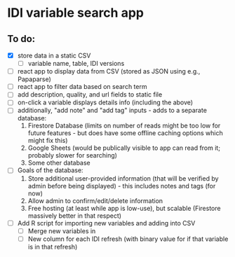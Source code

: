 # IDI variable search app

## To do:

- [x] store data in a static CSV
  - [ ] variable name, table, IDI versions
- [ ] react app to display data from CSV (stored as JSON using e.g., Papaparse)
- [ ] react app to filter data based on search term
- [ ] add description, quality, and url fields to static file
- [ ] on-click a variable displays details info (including the above)
- [ ] additionally, "add note" and "add tag" inputs - adds to a separate database:
  1. Firestore Database (limits on number of reads might be too low for future features - but does have some offline caching options which might fix this)
  2. Google Sheets (would be publically visible to app can read from it; probably slower for searching)
  3. Some other database
- [ ] Goals of the database:
  1. Store additional user-provided information (that will be verified by admin before being displayed) - this includes notes and tags (for now)
  2. Allow admin to confirm/edit/delete information
  3. Free hosting (at least while app is low-use), but scalable (Firestore massively better in that respect)
- [ ] Add R script for importing new variables and adding into CSV
  - [ ] Merge new variables in
  - [ ] New column for each IDI refresh (with binary value for if that variable is in that refresh)
